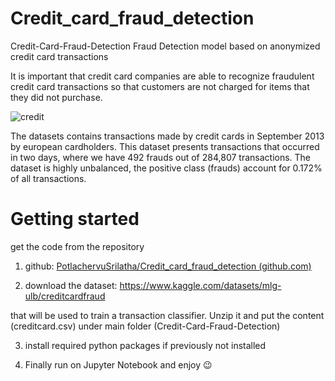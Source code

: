 # Credit_card_fraud_detection
Credit-Card-Fraud-Detection
Fraud Detection model based on anonymized credit card transactions

It is important that credit card companies are able to recognize fraudulent credit card transactions so that customers are not charged for items that they did not purchase.

![credit](https://github.com/PotlachervuSrilatha/Credit_card_fraud_detection/assets/97737090/c933520a-02d5-4f0a-ad33-b11d7ee0803b)


The datasets contains transactions made by credit cards in September 2013 by european cardholders. This dataset presents transactions that occurred in two days, where we have 492 frauds out of 284,807 transactions. The dataset is highly unbalanced, the positive class (frauds) account for 0.172% of all transactions.


# Getting started

get the code from the repository

1. github: [PotlachervuSrilatha/Credit_card_fraud_detection (github.com)](https://github.com/PotlachervuSrilatha/Credit_card_fraud_detection)

2. download the dataset: https://www.kaggle.com/datasets/mlg-ulb/creditcardfraud
   
 that will be used to train a transaction classifier. Unzip it and put the content (creditcard.csv) under main folder (Credit-Card-Fraud-Detection)

3. install required python packages if previously not installed

4. Finally run on Jupyter Notebook and enjoy 😉
